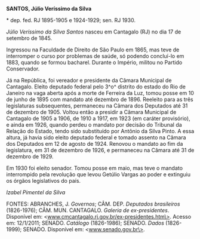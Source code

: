 **SANTOS, Júlio Veríssimo da Silva**

\* dep. fed. RJ 1895-1905 e 1924-1929; sen. RJ 1930.

*Júlio Veríssimo da Silva Santos* nasceu em Cantagalo (RJ) no dia 17 de
setembro de 1845.

Ingressou na Faculdade de Direito de São Paulo em 1865, mas teve de
interromper o curso por problemas de saúde, só podendo concluí-lo em
1883, quando se formou bacharel. Durante o Império, militou no Partido
Conservador.

Já na República, foi vereador e presidente da Câmara Municipal de
Cantagalo. Eleito deputado federal pelo 3^o^ distrito do estado do Rio
de Janeiro na vaga aberta após a morte de Ferreira da Luz, tomou posse
em 10 de junho de 1895 com mandato até dezembro de 1896. Reeleito para
as três legislaturas subsequentes, permaneceu na Câmara dos Deputados
até 31 de dezembro de 1905. Voltou então a presidir a Câmara Municipal
de Cantagalo de 1905 a 1906, de 1910 a 1917, em 1923 (em caráter
provisório), e ainda em 1926, quando perdeu o mandato por decisão do
Tribunal da Relação do Estado, tendo sido substituído por Antônio da
Silva Pinto. A essa altura, já havia sido eleito deputado federal e
tomado assento na Câmara dos Deputados em 12 de agosto de 1924. Renovou
o mandato ao fim da legislatura, em 31 de dezembro de 1926, e permaneceu
na Câmara até 31 de dezembro de 1929.

Em 1930 foi eleito senador. Tomou posse em maio, mas teve o mandato
interrompido pela revolução que levou Getúlio Vargas ao poder e
extinguiu os órgãos legislativos do país.

*Izabel Pimentel da Silva*

FONTES: ABRANCHES, J. *Governos*; CÂM. DEP. *Deputados brasileiros*
(1826-1976); CÂM. MUN. CANTAGALO. *Galeria de ex-presidentes*.
Disponível em: \<www.cmcantagalo.rj.gov.br/ex-presidentes.htm\>. Acesso
em: 12/1/2011; SENADO. *Catálogo* (1826-1986); SENADO. *Dados*
(1826-1999); SENADO. Disponível em: \<www.senado.gov.br\>.
